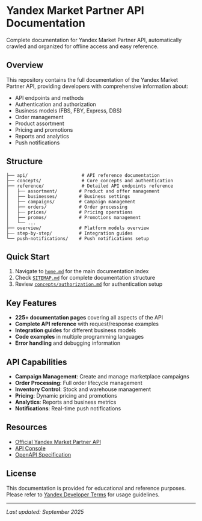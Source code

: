 # Yandex Market Partner API Documentation

Complete documentation for Yandex Market Partner API, automatically crawled and organized for offline access and easy reference.

## Overview

This repository contains the full documentation of the Yandex Market Partner API, providing developers with comprehensive information about:

- API endpoints and methods
- Authentication and authorization
- Business models (FBS, FBY, Express, DBS)
- Order management
- Product assortment
- Pricing and promotions
- Reports and analytics
- Push notifications

## Structure

```
├── api/                    # API reference documentation
├── concepts/               # Core concepts and authentication
├── reference/              # Detailed API endpoints reference
│   ├── assortment/        # Product and offer management
│   ├── businesses/        # Business settings
│   ├── campaigns/         # Campaign management
│   ├── orders/            # Order processing
│   ├── prices/            # Pricing operations
│   ├── promos/            # Promotions management
│   └── ...
├── overview/              # Platform models overview
├── step-by-step/          # Integration guides
└── push-notifications/    # Push notifications setup
```

## Quick Start

1. Navigate to [`home.md`](home.md) for the main documentation index
2. Check [`SITEMAP.md`](SITEMAP.md) for complete documentation structure
3. Review [`concepts/authorization.md`](concepts/authorization.md) for authentication setup

## Key Features

- **225+ documentation pages** covering all aspects of the API
- **Complete API reference** with request/response examples
- **Integration guides** for different business models
- **Code examples** in multiple programming languages
- **Error handling** and debugging information

## API Capabilities

- **Campaign Management**: Create and manage marketplace campaigns
- **Order Processing**: Full order lifecycle management
- **Inventory Control**: Stock and warehouse management
- **Pricing**: Dynamic pricing and promotions
- **Analytics**: Reports and business metrics
- **Notifications**: Real-time push notifications

## Resources

- [Official Yandex Market Partner API](https://yandex.ru/dev/market/partner-api/)
- [API Console](https://yandex.ru/dev/market/partner-api/doc/en/console)
- [OpenAPI Specification](concepts/openapi.md)

## License

This documentation is provided for educational and reference purposes. Please refer to [Yandex Developer Terms](https://yandex.ru/legal/developer/) for usage guidelines.

---

*Last updated: September 2025*